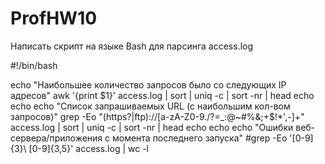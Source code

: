 # ProfHW10
Написать скрипт на языке Bash для парсинга access.log

#!/bin/bash

echo "Наибольшее количество запросов было со следующих IP адресов"
awk '{print $1}' access.log | sort | uniq -c | sort -nr | head
echo
echo
echo "Список запрашиваемых URL (с наибольшим кол-вом запросов)"
grep -Eo "(https?|ftp)://[a-zA-Z0-9./?=_:@~#%&;+$!*',-]+" access.log | sort | uniq -c | sort -nr | head
echo
echo
echo "Ошибки веб-сервера/приложения c момента последнего запуска"
#grep -Eo '[0-9]{3}\ [0-9]{3,5}' access.log | wc -l
